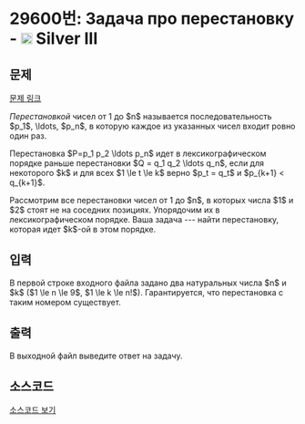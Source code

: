 # 29600번: Задача про перестановку - <img src="https://static.solved.ac/tier_small/8.svg" style="height:20px" /> Silver III

<!-- performance -->

<!-- 문제 제출 후 깃허브에 푸시를 했을 때 제출한 코드의 성능이 입력될 공간입니다.-->

<!-- end -->

## 문제

[문제 링크](https://boj.kr/29600)


<p><em>Перестановкой</em> чисел от 1 до $n$ называется последовательность $p_1$, \ldots, $p_n$, в которую каждое из указанных чисел входит ровно один раз.</p>

<p>Перестановка $P=p_1 p_2 \ldots p_n$ идет в лексикографическом порядке раньше перестановки $Q = q_1 q_2 \ldots q_n$, если для некоторого $k$ и для всех $1 \le t \le k$ верно $p_t = q_t$ и $p_{k+1} &lt; q_{k+1}$.</p>

<p>Рассмотрим все перестановки чисел от 1 до $n$, в которых числа $1$ и $2$ стоят не на соседних позициях. Упорядочим их в лексикографическом порядке. Ваша задача --- найти перестановку, которая идет $k$-ой в этом порядке.</p>



## 입력


<p>В первой строке входного файла задано два натуральных числа $n$ и $k$ ($1 \le n \le 9$, $1 \le k \le n!$). Гарантируется, что перестановка c таким номером существует.</p>



## 출력


<p>В выходной файл выведите ответ на задачу.</p>



## 소스코드

[소스코드 보기](Main.java)